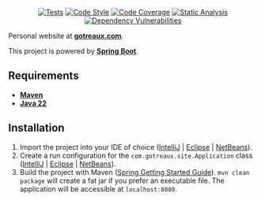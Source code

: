 <p align="center">
<a href="https://github.com/atgotreaux/site/actions/workflows/tests.yml"><img src="https://github.com/atgotreaux/site/workflows/Tests/badge.svg" alt="Tests"></a>
<a href="https://github.com/atgotreaux/site/actions/workflows/code-style.yml"><img src="https://github.com/atgotreaux/site/workflows/Code%20Style/badge.svg" alt="Code Style"></a>
<a href="https://github.com/atgotreaux/site/actions/workflows/code-coverage.yml"><img src="https://github.com/atgotreaux/site/workflows/Code%20Coverage/badge.svg" alt="Code Coverage"></a>
<a href="https://github.com/atgotreaux/site/actions/workflows/static-analysis.yml"><img src="https://github.com/atgotreaux/site/workflows/Static%20Analysis/badge.svg" alt="Static Analysis"></a>
<a href="https://github.com/atgotreaux/site/actions/workflows/dependency-vulnerabilities.yml"><img src="https://github.com/atgotreaux/site/workflows/Dependency%20Vulnerabilities/badge.svg" alt="Dependency Vulnerabilities"></a>
</p>

Personal website at **[gotreaux.com](https://gotreaux.com/)**.

This project is powered by [**Spring Boot**](https://spring.io/projects/spring-boot/).

## Requirements

* [**Maven**](https://maven.apache.org/download.cgi)
* [**Java 22**](https://jdk.java.net/22/)

## Installation

1. Import the project into your IDE of choice ([IntelliJ](https://www.jetbrains.com/help/idea/maven-support.html) | [Eclipse](https://projects.eclipse.org/projects/technology.m2e) | [NetBeans](https://netbeans.apache.org/wiki/main/wiki/MavenBestPractices/)).
2. Create a run configuration for the `com.gotreaux.site.Application` class ([IntelliJ](https://www.jetbrains.com/help/idea/run-debug-configuration.html) | [Eclipse](https://help.eclipse.org/latest/index.jsp?topic=%2Forg.eclipse.cdt.doc.user%2Ftasks%2Fcdt_t_new_run_config.htm) | [NetBeans](https://netbeans.apache.org/tutorial/main/kb/docs/java/quickstart/)).
3. Build the project with Maven ([Spring Getting Started Guide](https://spring.io/guides/gs/maven/)). `mvn clean package` will create a fat jar if you prefer an executable file. The application will be accessible at `localhost:8080`.